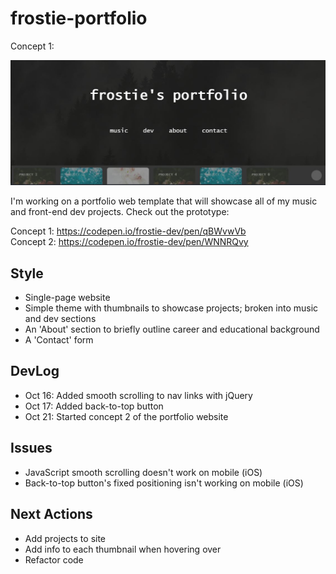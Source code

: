 # frostie-portfolio
Concept 1:

![alt_text](https://github.com/frostie/frostie-portfolio/blob/master/frostie-portfolio.JPG)

I'm working on a portfolio web template that will showcase all of my music and front-end dev projects. Check out the prototype: 

Concept 1: https://codepen.io/frostie-dev/pen/qBWvwVb <br>
Concept 2: https://codepen.io/frostie-dev/pen/WNNRQvy

## Style
- Single-page website
- Simple theme with thumbnails to showcase projects; broken into music and dev sections
- An 'About' section to briefly outline career and educational background
- A 'Contact' form

## DevLog
- Oct 16: Added smooth scrolling to nav links with jQuery
- Oct 17: Added back-to-top button
- Oct 21: Started concept 2 of the portfolio website

## Issues
- JavaScript smooth scrolling doesn't work on mobile (iOS)
- Back-to-top button's fixed positioning isn't working on mobile (iOS)

## Next Actions
- Add projects to site
- Add info to each thumbnail when hovering over
- Refactor code
